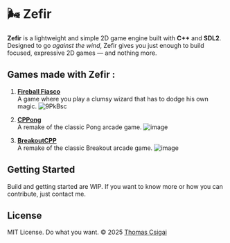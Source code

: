 # 🌬️ Zefir

**Zefir** is a lightweight and simple 2D game engine built with **C++** and **SDL2**.
Designed to go *against the wind*, Zefir gives you just enough to build focused, expressive 2D games — and nothing more.

## Games made with Zefir :

1. **[Fireball Fiasco](https://github.com/thomascsigai/Fireball-Fiasco)**  
   A game where you play a clumsy wizard that has to dodge his own magic.
   ![9PkBsc](https://github.com/user-attachments/assets/a1c6760b-757c-4c3d-a6ca-0b86a53dec3e)
   
3. **[CPPong](https://github.com/thomascsigai/CPPong)**  
   A remake of the classic Pong arcade game.
   ![image](https://github.com/user-attachments/assets/07e1eac1-f338-499a-917d-390040790e08)

2. **[BreakoutCPP](https://github.com/thomascsigai/BreakoutCPP)**  
   A remake of the classic Breakout arcade game.
   ![image](https://github.com/user-attachments/assets/5207be35-d41f-4f04-80c6-fa39ca8ff125)

## Getting Started

Build and getting started are WIP. If you want to know more or how you can contribute, just contact me.

## License

MIT License. Do what you want.
© 2025 [Thomas Csigai](https://github.com/thomascsigai)
